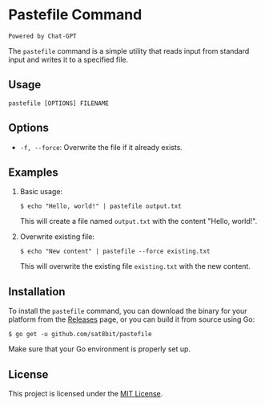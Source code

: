 # Pastefile Command

`Powered by Chat-GPT`

The `pastefile` command is a simple utility that reads input from standard input and writes it to a specified file.

## Usage

```
pastefile [OPTIONS] FILENAME
```

## Options

- `-f, --force`: Overwrite the file if it already exists.

## Examples

1. Basic usage:

   ```
   $ echo "Hello, world!" | pastefile output.txt
   ```

   This will create a file named `output.txt` with the content "Hello, world!".

2. Overwrite existing file:

   ```
   $ echo "New content" | pastefile --force existing.txt
   ```

   This will overwrite the existing file `existing.txt` with the new content.

## Installation

To install the `pastefile` command, you can download the binary for your platform from the [Releases](https://github.com/sat8bit/releases) page, or you can build it from source using Go:

```
$ go get -u github.com/sat8bit/pastefile
```

Make sure that your Go environment is properly set up.

## License

This project is licensed under the [MIT License](LICENSE).

